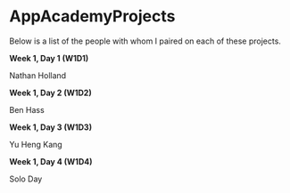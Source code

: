 AppAcademyProjects
==================
Below is a list of the people with whom I paired on each of these projects.

**Week 1, Day 1 (W1D1)**

Nathan Holland

**Week 1, Day 2 (W1D2)**

Ben Hass

**Week 1, Day 3 (W1D3)**

Yu Heng Kang

**Week 1, Day 4 (W1D4)**

Solo Day
